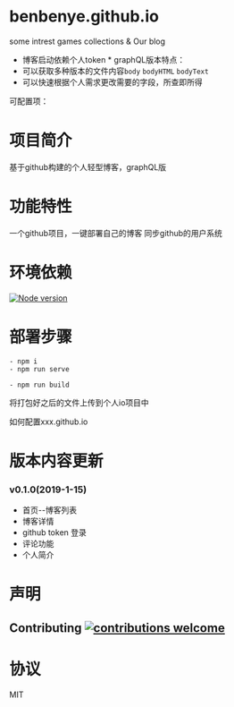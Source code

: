 # benbenye.github.io
some intrest games collections &amp; Our blog

* 博客启动依赖个人token *
graphQL版本特点：
* 可以获取多种版本的文件内容`body` `bodyHTML` `bodyText`
* 可以快速根据个人需求更改需要的字段，所查即所得

可配置项：

# 项目简介
基于github构建的个人轻型博客，graphQL版


# 功能特性
一个github项目，一键部署自己的博客
同步github的用户系统

# 环境依赖
[![Node version](https://img.shields.io/node/v/[node.js].svg?style=flat)](http://nodejs.org/download/)

# 部署步骤
```
- npm i
- npm run serve
```
```
- npm run build
```
将打包好之后的文件上传到个人io项目中

如何配置xxx.github.io


# 版本内容更新
### v0.1.0(2019-1-15)
* 首页--博客列表
* 博客详情
* github token 登录
* 评论功能
* 个人简介

# 声明
## Contributing [![contributions welcome](https://img.shields.io/badge/contributions-welcome-brightgreen.svg?style=flat)](https://github.com/benbenye/git-blog/issues)

# 协议
MIT
